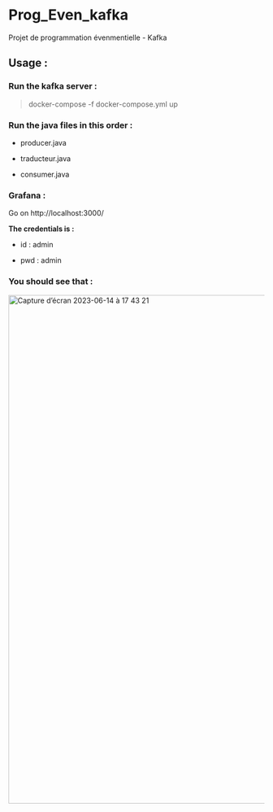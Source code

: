 # Prog_Even_kafka
Projet de programmation évenmentielle - Kafka 

## Usage :

### Run the kafka server :
> docker-compose -f docker-compose.yml up


### Run the java files in this order :
 - producer.java

 - traducteur.java

 - consumer.java


### Grafana :

Go on http://localhost:3000/

 **The credentials is :**

  - id : admin
 
  - pwd : admin

### You should see that : 

<img width="1000" alt="Capture d’écran 2023-06-14 à 17 43 21" src="https://github.com/Eiichiru/Prog_Even_kafka/assets/93995072/67347790-5318-4032-9874-ca861745e5c4">
